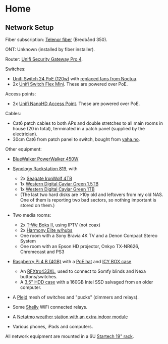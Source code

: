 # Home

## Network Setup

Fiber subscription: [Telenor fiber](https://www.telenor.no/privat/internett/fiber/) (Bredbånd 350).

ONT: Unknown (installed by fiber installer).

Router: [Unifi Security Gateway Pro 4](https://www.ui.com/unifi-routing/unifi-security-gateway-pro-4/).

Switches:
-  [Unifi Switch 24 PoE (120w)](https://eu.store.ui.com/collections/unifi-network-routing-switching/products/usw-24-poe) with [replaced fans from Noctua](https://www.proshop.no/Kabinettkjoeler/Noctua-NF-A4x20-FLX-Kabinettvifte-40-mm-15-dBA/2595710).
-  2x [Unifi Switch Flex Mini](https://eu.store.ui.com/collections/unifi-network-routing-switching/products/usw-flex-mini). These are powered over PoE.

Access points:
- 2x [Unifi NanoHD Access Point](https://eu.store.ui.com/collections/unifi-network-wireless/products/unifi-nanohd). These are powered over PoE.

Cables:
- Cat6 patch cables to both APs and double stretches to all main rooms in house (20 in total), terminated in a patch panel (supplied by the electrician).
- 30cm Cat6 from patch panel to switch, bought from [yaha.no](https://www.yaha.no/?hg=298&ug=3885).

Other equipment:
- [BlueWalker PowerWalker 450W](https://www.komplett.no/product/1104062/datautstyr/pc-tilbehoer/ups-overspenningsvern/ups-og-ups-batteri/bluewalker-powerwalker-ups-vi-750-r1u)
- [Synology Rackstation 819](https://www.synology.com/en-global/products/RS819), with
  - 2x [Seagate IronWolf 4TB](https://www.komplett.no/product/898981/datautstyr/lagring/harddiskerssd/harddisk-35/seagate-ironwolf-4tb-35-nas-hdd)
  - 1x [Western Digital Caviar Green 1.5TB](https://www.komplett.no/product/445869)
  - 1x [Western Digital Caviar Green 1TB](https://www.komplett.no/product/575186)
  - (The last two hard disks are >10y old and leftovers from my old NAS. One of them is reporting two bad sectors, so nothing important is stored on them.)
- Two media rooms:
  - 2x [T-We Boks II](https://www.telenor.no/privat/tv/t-we/dekoder/), using IPTV (not coax)
  - 2x [Harmony Elite w/hubs](https://www.logitech.com/no-no/products/harmony/harmony-elite.915-000257.html)
  - One room with a Sony Bravia 4K TV and a Denon Compact Stereo System
  - One room with an Epson HD projector, Onkyo TX-NR626, Chromecast and PS3

- [Raspberry Pi 4 B (4GB)](https://www.proshop.no/Mini-PC-Android-Raspberry-Pi/Raspberry-Pi-4-Model-B-4GB/2780502) with a [PoE hat](https://www.proshop.no/Mini-PC-Android-Raspberry-Pi/Raspberry-Pi-Powerboard-PoE-HAT/2652523) and [ICY BOX case](https://www.komplett.no/product/1162231?noredirect=true)
  - An [RFXtrx433XL](http://www.rfxcom.com/RFXtrx433XL), used to connect to Somfy blinds and Nexa buttons/switches.
  - A [3.5" HDD case](https://www.komplett.no/product/760841?noredirect=true) with a 160GB Intel SSD salvaged from an older computer. 
- A [Plejd](https://www.plejd.com/en-no/products) mesh of switches and "pucks" (dimmers and relays).
- Some [Shelly](https://shelly.cloud/) WiFi connected relays.
- A [Netatmo weather station with an extra indoor module](https://www.proshop.no/Smarthus/Netatmo-Smart-Vaerstasjon-Inneklima-maaler/2807681)
- Various phones, iPads and computers.

All network equipment are mounted in a 6U [Startech 19" rack](https://www.dustinhome.no/product/5011089096/startech-wall-mounted-19-rack-6u).

